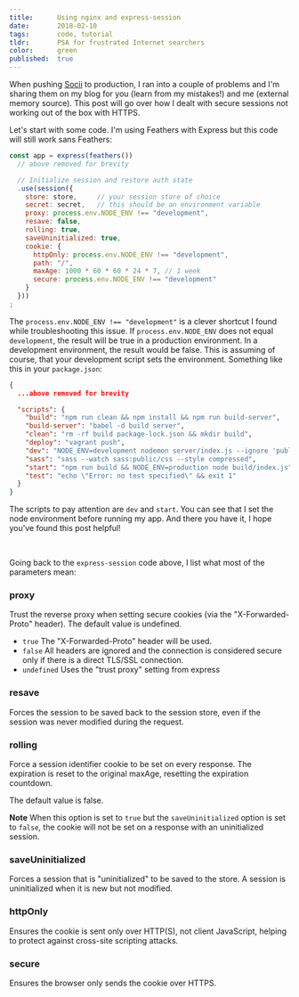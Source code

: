 ```yaml
---
title:      Using nginx and express-session
date:       2018-02-10
tags:       code, tutorial
tldr:       PSA for frustrated Internet searchers
color:      green
published:  true
---
```


When pushing [Socii](https://hub.socii.network "Socii, the better social network") to production, I ran into a couple of problems and I'm sharing them on my blog for you (learn from my mistakes!) and me (external memory source). This post will go over how I dealt with secure sessions not working out of the box with HTTPS.

Let's start with some code. I'm using Feathers with Express but this code will still work sans Feathers:

```javascript
const app = express(feathers())
  // above removed for brevity

  // Initialize session and restore auth state
  .use(session({
    store: store,     // your session store of choice
    secret: secret,   // this should be an environment variable
    proxy: process.env.NODE_ENV !== "development",
    resave: false,
    rolling: true,
    saveUninitialized: true,
    cookie: {
      httpOnly: process.env.NODE_ENV !== "development",
      path: "/",
      maxAge: 1000 * 60 * 60 * 24 * 7, // 1 week
      secure: process.env.NODE_ENV !== "development"
    }
  }))
;
```

The `process.env.NODE_ENV !== "development"` is a clever shortcut I found while troubleshooting this issue. If `process.env.NODE_ENV` does not equal `development`, the result will be true in a production environment. In a development environment, the result would be false. This is assuming of course, that your development script sets the environment. Something like this in your `package.json`:

```json
{
  ...above removed for brevity

  "scripts": {
    "build": "npm run clean && npm install && npm run build-server",
    "build-server": "babel -d build server",
    "clean": "rm -rf build package-lock.json && mkdir build",
    "deploy": "vagrant push",
    "dev": "NODE_ENV=development nodemon server/index.js --ignore 'public/' --exec babel-node --presets env,stage-2",
    "sass": "sass --watch sass:public/css --style compressed",
    "start": "npm run build && NODE_ENV=production node build/index.js",
    "test": "echo \"Error: no test specified\" && exit 1"
  }
}
```

The scripts to pay attention are `dev` and `start`. You can see that I set the node environment before running my app. And there you have it, I hope you've found this post helpful!

<br/>

Going back to the `express-session` code above, I list what most of the parameters mean:



### proxy
Trust the reverse proxy when setting secure cookies (via the "X-Forwarded-Proto" header). The default value is undefined.

- `true` The "X-Forwarded-Proto" header will be used.
- `false` All headers are ignored and the connection is considered secure only if there is a direct TLS/SSL connection.
- `undefined` Uses the "trust proxy" setting from express



### resave
Forces the session to be saved back to the session store, even if the session was never modified during the request.



### rolling
Force a session identifier cookie to be set on every response. The expiration is reset to the original maxAge, resetting the expiration countdown.

The default value is false.

**Note** When this option is set to `true` but the `saveUninitialized` option is set to `false`, the cookie will not be set on a response with an uninitialized session.



### saveUninitialized
Forces a session that is "uninitialized" to be saved to the store. A session is uninitialized when it is new but not modified.



### httpOnly
Ensures the cookie is sent only over HTTP(S), not client JavaScript, helping to protect against cross-site scripting attacks.



### secure
Ensures the browser only sends the cookie over HTTPS.
